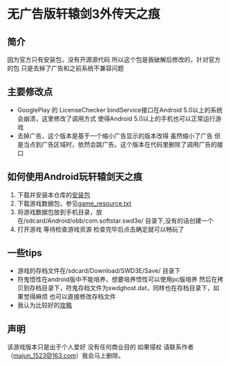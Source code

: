 # 无广告版轩辕剑3外传天之痕
## 简介
因为官方只有安装包，没有开源源代码 所以这个包是我破解后修改的，针对官方的包 只是去掉了广告和之前系统不兼容问题   



## 主要修改点

- GooglePlay 的 LicenseChecker bindService接口在Android 5.0以上的系统会崩溃，这里修改了调用方式 使得Android 5.0以上的手机也可以正常运行游戏
- 去掉广告，这个版本是基于一个缩小广告显示的版本改得 虽然缩小了广告 但是当点到广告区域时，依然会跳广告。这个版本在代码里删除了调用广告的接口


## 如何使用Android玩轩辕剑天之痕
1. 下载并安装本仓库的[安装包](./310_Big5_Newdata.apk)
2. 下载游戏数据包，参见[game_resource.txt](./game_resource.txt)
3. 将游戏数据包放到手机目录，放在/sdcard/Android/obb/com.softstar.swd3e/ 目录下,没有的话创建一个
4. 打开游戏 等待检查游戏资源 检查完毕后点击确定就可以畅玩了

## 一些tips
- 游戏的存档文件在/sdcard/Download/SWD3E/Save/ 目录下
- 符鬼悟性在android版中不能培养，想要培养悟性可以使用pc版培养 然后在拷贝到存档目录下，符鬼存档文件为swdghost.dat，同样也在存档目录下，如果觉得麻烦 也可以直接修改存档文件
- 我认为比较好的[攻略](http://fanhsu.blog.163.com/blog/static/375791632011018111059509/)


## 声明
该游戏版本只是出于个人爱好 没有任何商业目的 如果侵权 请联系作者（majun_1523@163.com）我会马上删除。

